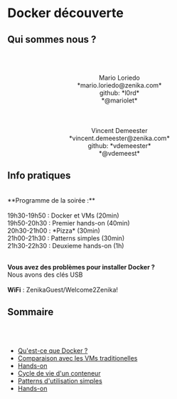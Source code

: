 # Docker découverte

<!-- .slide: class="page-title" -->



## Qui sommes nous ?

<!-- .slide: class="who-are-we" -->
<br><br>
<p align="center">
Mario Loriedo<br>
*mario.loriedo@zenika.com* <br>
github: *l0rd*<br>
*@mariolet*<br>
<br><br><br>
Vincent Demeester<br>
*vincent.demeester@zenika.com*<br>
github: *vdemeester*<br>
*@vdemeest*
<br>



## Info pratiques
<br>
**Programme de la soirée :**<br>
<br>
   19h30-19h50 : Docker et VMs (20min)<br>
   19h50-20h30 : Premier hands-on (40min)<br>
   20h30-21h00 : *Pizza* (30min)<br>
   21h00-21h30 : Patterns simples (30min)<br>
   21h30-22h30 : Deuxieme hands-on (1h)<br>
<br>


**Vous avez des problèmes pour installer Docker ?**<br>
Nous avons des clés USB
<br>
<br>
**WiFi** : ZenikaGuest/Welcome2Zenika!





## Sommaire

<!-- .slide: id="master-toc" class="toc" -->
<br>
<br>

- [Qu'est-ce que Docker ?](#/0/1)
- [Comparaison avec les VMs traditionelles](#/0/2)
- [Hands-on](#/0/3)
- [Cycle de vie d'un conteneur](#/0/4)
- [Patterns d'utilisation simples](#/0/5)
- [Hands-on](#/0/6)


